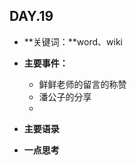 ## DAY.19
+ **关键词：**word、wiki
+ **主要事件：**
    + 鲜鲜老师的留言的称赞
    + 潘公子的分享
    + 
+ **主要语录**

+ **一点思考**